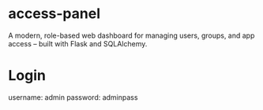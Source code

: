 # access-panel
A modern, role-based web dashboard for managing users, groups, and app access – built with Flask and SQLAlchemy.


# Login
username: admin
password: adminpass

